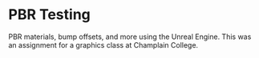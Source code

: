 # PBR Testing
PBR materials, bump offsets, and more using the Unreal Engine.
This was an assignment for a graphics class at Champlain College.
